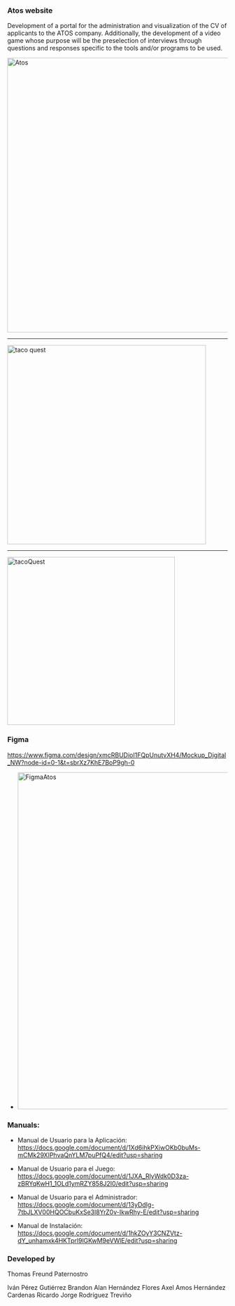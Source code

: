 ### Atos website
Development of a portal for the administration and visualization of the CV of applicants to the ATOS company. Additionally, the development of a video game whose purpose will be the preselection of interviews through questions and responses specific to the tools and/or programs to be used.

<img width="626" alt="Atos" src="https://github.com/themanfred/Next-Wave/assets/42932766/0cb4fe61-be4c-4f73-8764-ca7719b6d8a1">

------

<img width="454" alt="taco quest" src="https://github.com/themanfred/Next-Wave/assets/42932766/66867e42-1919-4a5f-a1e1-495ec5b2bf26">

-------
<img width="383" alt="tacoQuest" src="https://github.com/themanfred/Next-Wave/assets/42932766/77157394-44a0-48b6-811f-34ec262342bb">


 ### Figma
https://www.figma.com/design/xmcRBUDioI1FQpUnutvXH4/Mockup_Digital_NW?node-id=0-1&t=sbrXz7KhE7BoP9gh-0

- <img width="768" alt="FigmaAtos" src="https://github.com/themanfred/Next-Wave/assets/42932766/ce8f8b43-ade0-4d4b-8791-9f677a24cc92">



### Manuals:

- Manual de Usuario para la Aplicación: https://docs.google.com/document/d/1Xd6ihkPXiwOKb0buMs-mCMk29XIPhvaQnYLM7puPfQ4/edit?usp=sharing 

- Manual de Usuario para el Juego: https://docs.google.com/document/d/1JXA_RlyWdk0D3za-zBRYqKwH1_1OLd1ymRZY858J2I0/edit?usp=sharing 

- Manual de Usuario para el Administrador: https://docs.google.com/document/d/13yDdIg-7tbJLXV00HQOCbuKxSe3l8YrZ0v-IkwRhy-E/edit?usp=sharing 

- Manual de Instalación: https://docs.google.com/document/d/1hkZOyY3CNZVtz-dY_unhamxk4HKTprl9lGKwM9eVWlE/edit?usp=sharing 


### Developed by
Thomas Freund Paternostro 

Iván Pérez Gutiérrez 
Brandon Alan Hernández Flores 
Axel Amos Hernández Cardenas 
Ricardo Jorge Rodríguez Treviño 
